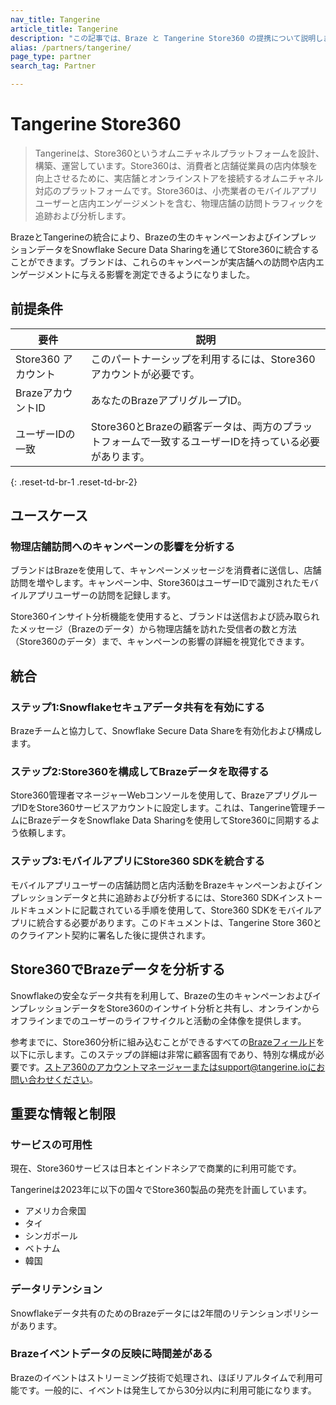 ```yaml
---
nav_title: Tangerine
article_title: Tangerine
description: "この記事では、Braze と Tangerine Store360 の提携について説明します。Tangerine Store360 は、物理店舗とオンライン店舗を接続し、消費者と店舗従業員に優れた店内体験を提供するオムニチャネルプラットフォームです。この統合により、Brazeの生のキャンペーンおよびインプレッションデータがSnowflake Secure Data Sharingを介してStore360で利用可能になり、ブランドはキャンペーンが店内のエンゲージメントや店舗のトラフィックにどのように影響するかを測定できます。"
alias: /partners/tangerine/
page_type: partner
search_tag: Partner

---
```


# Tangerine Store360

> Tangerineは、Store360というオムニチャネルプラットフォームを設計、構築、運営しています。Store360は、消費者と店舗従業員の店内体験を向上させるために、実店舗とオンラインストアを接続するオムニチャネル対応のプラットフォームです。Store360は、小売業者のモバイルアプリユーザーと店内エンゲージメントを含む、物理店舗の訪問トラフィックを追跡および分析します。

BrazeとTangerineの統合により、Brazeの生のキャンペーンおよびインプレッションデータをSnowflake Secure Data Sharingを通じてStore360に統合することができます。ブランドは、これらのキャンペーンが実店舗への訪問や店内エンゲージメントに与える影響を測定できるようになりました。

## 前提条件

| 要件 | 説明 |
| ----------- | ----------- |
| Store360 アカウント | このパートナーシップを利用するには、Store360アカウントが必要です。 |
| BrazeアカウントID | あなたのBrazeアプリグループID。 |
| ユーザーIDの一致 | Store360とBrazeの顧客データは、両方のプラットフォームで一致するユーザーIDを持っている必要があります。 |
{: .reset-td-br-1 .reset-td-br-2}

## ユースケース

### 物理店舗訪問へのキャンペーンの影響を分析する

ブランドはBrazeを使用して、キャンペーンメッセージを消費者に送信し、店舗訪問を増やします。キャンペーン中、Store360はユーザーIDで識別されたモバイルアプリユーザーの訪問を記録します。

Store360インサイト分析機能を使用すると、ブランドは送信および読み取られたメッセージ（Brazeのデータ）から物理店舗を訪れた受信者の数と方法（Store360のデータ）まで、キャンペーンの影響の詳細を視覚化できます。

## 統合

### ステップ1:Snowflakeセキュアデータ共有を有効にする

Brazeチームと協力して、Snowflake Secure Data Shareを有効化および構成します。

### ステップ2:Store360を構成してBrazeデータを取得する

Store360管理者マネージャーWebコンソールを使用して、BrazeアプリグループIDをStore360サービスアカウントに設定します。これは、Tangerine管理チームにBrazeデータをSnowflake Data Sharingを使用してStore360に同期するよう依頼します。

### ステップ3:モバイルアプリにStore360 SDKを統合する

モバイルアプリユーザーの店舗訪問と店内活動をBrazeキャンペーンおよびインプレッションデータと共に追跡および分析するには、Store360 SDKインストールドキュメントに記載されている手順を使用して、Store360 SDKをモバイルアプリに統合する必要があります。このドキュメントは、Tangerine Store 360とのクライアント契約に署名した後に提供されます。

## Store360でBrazeデータを分析する

Snowflakeの安全なデータ共有を利用して、Brazeの生のキャンペーンおよびインプレッションデータをStore360のインサイト分析と共有し、オンラインからオフラインまでのユーザーのライフサイクルと活動の全体像を提供します。

参考までに、Store360分析に組み込むことができるすべての[Brazeフィールド](https://www.braze.com/docs/assets/download_file/data-sharing-raw-table-schemas.txt?ffbc5f5ca7092bc9ae26268aa0e711df)を以下に示します。このステップの詳細は非常に顧客固有であり、特別な構成が必要です。ストア360のアカウントマネージャーまたはsupport@tangerine.ioにお問い合わせください。

## 重要な情報と制限

### サービスの可用性

現在、Store360サービスは日本とインドネシアで商業的に利用可能です。

Tangerineは2023年に以下の国々でStore360製品の発売を計画しています。
- アメリカ合衆国
- タイ
- シンガポール
- ベトナム
- 韓国

### データリテンション

Snowflakeデータ共有のためのBrazeデータには2年間のリテンションポリシーがあります。

### Brazeイベントデータの反映に時間差がある

Brazeのイベントはストリーミング技術で処理され、ほぼリアルタイムで利用可能です。一般的に、イベントは発生してから30分以内に利用可能になります。
